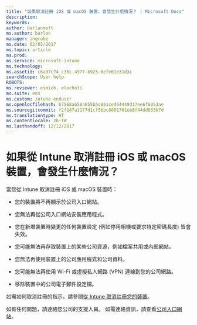 ```yaml
---
title: "如果取消註冊 iOS 或 macOS 裝置，會發生什麼情況？ | Microsoft Docs"
description: 
keywords: 
author: barlanmsft
ms.author: barlan
manager: angrobe
ms.date: 02/03/2017
ms.topic: article
ms.prod: 
ms.service: microsoft-intune
ms.technology: 
ms.assetid: c6a97c74-c35c-4977-b925-6efe01e31d3c
searchScope: User help
ROBOTS: 
ms.reviewer: esmich, elocholi
ms.suite: ems
ms.custom: intune-enduser
ms.openlocfilehash: b7568a658a655b5c061ced64449d17ee6f6053ae
ms.sourcegitcommit: f2f147a1177d1cf5bbc8001701eb8f44dd833b7d
ms.translationtype: HT
ms.contentlocale: zh-TW
ms.lasthandoff: 12/12/2017
---
```

# <a name="what-happens-if-you-unenroll-your-ios-or-macos-device-from-intune"></a>如果從 Intune 取消註冊 iOS 或 macOS 裝置，會發生什麼情況？

當您從 Intune 取消註冊 iOS 或 macOS 裝置時：

-   您的裝置將不再顯示於公司入口網站。

-   您無法再從公司入口網站安裝應用程式。

-   您在新增裝置時變更的任何裝置設定 (例如停用相機或要求特定密碼長度) 皆會失效。

-   您可能無法再存取裝置上的某些公司資源，例如檔案共用或內部網站。

-   您無法再使用裝置上的公司應用程式和公司資料。

-   您可能無法再使用 Wi-Fi 或虛擬私人網路 (VPN) 連線到您的公司網路。

-   移除裝置中的公司電子郵件設定檔。

如需如何取消註冊的指示，請參閱[從 Intune 取消註冊您的裝置](unenroll-your-device-from-intune-ios.md)。

如有任何問題，請連絡您公司的支援人員。 如需連絡資訊，請查看[公司入口網站](https://portal.manage.microsoft.com#HelpDeskDialog)。
